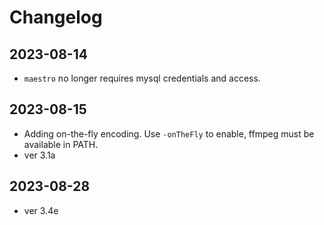 # Changelog

## 2023-08-14

- `maestro` no longer requires mysql credentials and access.

## 2023-08-15
- Adding on-the-fly encoding. Use `-onTheFly` to enable, ffmpeg must be available in PATH.
- ver 3.1a
## 2023-08-28
- ver 3.4e
